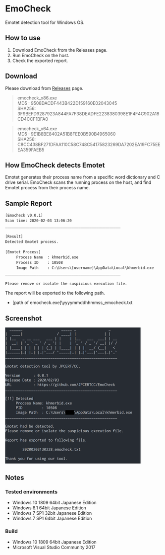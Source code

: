 # EmoCheck

Emotet detection tool for Windows OS.

## How to use

1. Download EmoCheck from the Releases page.
2. Run EmoCheck on the host.
3. Check the exported report.

## Download

Please download from [Releases](https://github.com/JPCERTCC/EmoCheck/releases) page.

> emocheck_x86.exe  
>   MD5   : 9508DACDF443B422D159160E02043045  
>   SHA256: 3F9BEFD9287923A844FA7F38DEADFE2238380398E1F4F4C902A18CD4CCF1BFA0  

> emocheck_x64.exe  
>   MD5   : 9E1B8BE8402A51B8FEE0B590B4965060  
>   SHA256: C8CC438BF271DFAA110C58C748C54175823269DA7202EA19FC75EEEA359FAEB5  

## How EmoCheck detects Emotet

Emotet generates their process name from a specific word dictionary and C drive serial.
EmoCheck scans the running process on the host, and find Emotet process from their process name.

## Sample Report

```txt
[Emocheck v0.0.1]
Scan time: 2020-02-03 13:06:20
____________________________________________________

[Result] 
Detected Emotet process.

[Emotet Process] 
     Process Name  : khmerbid.exe
     Process ID    : 10508
     Image Path    : C:\Users\[username]\AppData\Local\khmerbid.exe
____________________________________________________

Please remove or isolate the suspicious execution file.
```

The report will be exported to the following path.

- [path of emocheck.exe]\yyyymmddhhmmss_emocheck.txt

## Screenshot

<div align="left"><img src="./img/report_en.png"></div>

## Notes

### Tested environments

- Windows 10 1809 64bit Japanese Edition
- Windows 8.1 64bit Japanese Edition
- Windows 7 SP1 32bit Japanese Edition
- Windows 7 SP1 64bit Japanese Edition

### Build

- Windows 10 1809 64bit Japanese Edition
- Microsoft Visual Studio Community 2017
